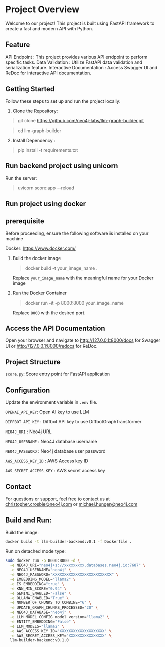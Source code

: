 # Project Overview
Welcome to our project! This project is built using FastAPI framework to create a fast and modern API with Python.

## Feature
API Endpoint : This project provides various API endpoint to perform specific tasks.
Data Validation : Utilize FastAPI data validation and serialization feature.
Interactive Documentation : Access Swagger UI and ReDoc for interactive API documentation.

## Getting Started 

Follow these steps to set up and run the project locally:

1. Clone the Repository:

> git clone https://github.com/neo4j-labs/llm-graph-builder.git

> cd llm-graph-builder

2. Install Dependency :

> pip install -t requirements.txt

## Run backend project using unicorn
Run the server:
> uvicorn score:app --reload

## Run project using docker
## prerequisite 
Before proceeding, ensure the following software is installed on your machine

Docker: https://www.docker.com/

1. Build the docker image
   > docker build -t your_image_name .
   
   Replace `your_image_name` with the meaningful name for your Docker image

2. Run the Docker Container
   > docker run -it -p 8000:8000 your_image_name
   
   Replace `8000` with the desired port.

## Access the API Documentation
Open your browser and navigate to
http://127.0.0.1:8000/docs for Swagger UI or
http://127.0.0.1:8000/redocs for ReDoc.

## Project Structure
`score.py`: Score entry point for FastAPI application

## Configuration

Update the environment variable in `.env` file.

`OPENAI_API_KEY`: Open AI key to use LLM

`DIFFBOT_API_KEY` : Diffbot API key to use DiffbotGraphTransformer

`NEO4J_URI` : Neo4j URL

`NEO4J_USERNAME` : Neo4J database username

`NEO4J_PASSWORD` : Neo4j database user password

`AWS_ACCESS_KEY_ID` : AWS Access key ID

`AWS_SECRET_ACCESS_KEY` : AWS secret access key


## Contact
For questions or support, feel free to contact us at christopher.crosbie@neo4j.com or michael.hunger@neo4j.com

## Build and Run:

Build the image:
```bash
docker build -t llm-builder-backend:v0.1 -f Dockerfile .
```

Run on detached mode type:
```bash
sudo docker run -p 8000:8000 -d \
  -e NEO4J_URI="neo4j+s://xxxxxxxxx.databases.neo4j.io:7687" \
  -e NEO4J_USERNAME="neo4j" \
  -e NEO4J_PASSWORD="XXXXXXXXXXXXXXXXXXXXXXXXXX" \
  -e EMBEDDING_MODEL="llama2" \
  -e IS_EMBEDDING="true" \
  -e KNN_MIN_SCORE="0.94" \
  -e GEMINI_ENABLED="False" \
  -e OLLAMA_ENABLED="True" \
  -e NUMBER_OF_CHUNKS_TO_COMBINE="6" \
  -e UPDATE_GRAPH_CHUNKS_PROCESSED="20" \
  -e NEO4J_DATABASE="neo4j" \
  -e LLM_MODEL_CONFIG_model_version="llama2" \
  -e ENTITY_EMBEDDING="False" \
  -e LLM_MODELS="llama2" \
  -e AWS_ACCESS_KEY_ID="XXXXXXXXXXXXXXXXXXXX" \
  -e AWS_SECRET_ACCESS_KEY="XXXXXXXXXXXXXXXX" \
  llm-builder-backend:v0.1.0
```
